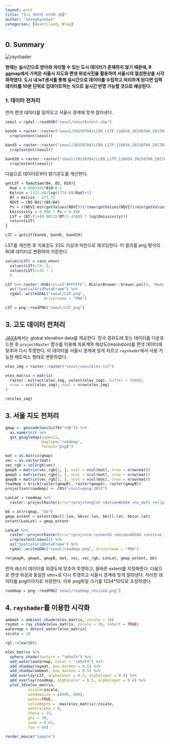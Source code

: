```yaml
---
layout: post
title: "도시 데이터 시각화 샘플"
author: "JeonghyunGan"
categories: [HeatIsland, Blog]
---
```


## 0. Summary

![rayshader](/assets/article_images/rayshader.gif)

**현재는 실시간으로 받아와 처리할 수 있는 도시 데이터가 존재하지 않기 때문에, R ggmap에서 가져온 서울시 지도와 랜샛 위성사진을 활용하여 서울시의 열섬현상을 시각화하였다. 도시 내 IoT센서를 통해 실시간으로 데이터를 수집하고 처리하게 된다면 입력 데이터를 10분 단위로 업데이트하는 식으로 실시간 반영 가능할 것으로 예상된다.**

### 1. 데이터 전처리

먼저 랜샛 데이터를 읽어오고 서울시 경계에 맞게 잘라낸다.

```r
seoul = rgdal::readOGR("seoul/seoulExtent.shp")

band4 = raster::raster("seoul/20150704/LC08_L1TP_116034_20150704_20170407_01_T1_B4.TIF") %>%
  crop(extent(seoul))

band5 = raster::raster("seoul/20150704/LC08_L1TP_116034_20150704_20170407_01_T1_B5.TIF") %>%
  crop(extent(seoul))

band10 = raster::raster("seoul/20150704/LC08_L1TP_116034_20150704_20170407_01_T1_B10.TIF") %>%
  crop(extent(seoul))
```

다음으로 데이터로부터 밝기온도를 계산한다.

```r
getLST = function(B4, B5, B10){
  Rad = 0.0003342*B10+0.1
  Kelvin = 1321.08/log((774.89/Rad)+1)
  BT = Kelvin - 273.15
  NDVI = (B5-B4)/(B5+B4)
  Pv = ((NDVI-min(getValues(NDVI)))/(max(getValues(NDVI))/min(getValues(NDVI))))^2
  Emissivity = 0.004 * Pv + 0.986
  LST = (BT/(1+(0.00115*BT/1.4388) * log(Emissivity)))
  return(LST)
}

LST = getLST(band4, band5, band10)
```

LST를 계산한 후 지표온도 33도 이상과 미만으로 재코딩한다. 이 결과를 png 형식의 RGB 데이터로 변환하여 저장한다.

```r
values(LST) = case_when(
  values(LST)<33~ 0,
  values(LST)>=33 ~ 1
  )

LST %>% raster::RGB(col=c("#FFFFFF", RColorBrewer::brewer.pal(9, 'Reds')[6])) %>%
  as("SpatialGridDataFrame") %>%
  rgdal::writeGDAL("seoul/LST.png",
                 drivername = "PNG")

LST = png::readPNG("seoul/LST.png")
```

## 3. 고도 데이터 전처리

[JAXA](https://www.eorc.jaxa.jp/ALOS/en/aw3d30/)에서는 global elevation data를 제공한다. 한국 경위도에 맞는 데이터를 다운로드한 후  ``projectRaster`` 함수를 이용해 좌표계와 해상도(resolution)를 랜샛 데이터에 맞추어 다시 투영한다. 이 데이터를 서울시 경계에 맞게 자르고 ``rayshader``에서 사용 가능한 매트릭스 형태로 변환하였다.

```r
elev_img = raster::raster("seoul/seoulElev.tif")

elev_matrix = matrix(
  raster::extract(elev_img, extent(elev_img), buffer = 1000),
  nrow = ncol(elev_img), ncol = nrow(elev_img)
)

rm(elev_img)
```

## 3. 서울 지도 전처리

```r
gmap <- geocode(enc2utf8("서울")) %>%
  as.numeric() %>%
  get_googlemap(zoom=11,
                maptype='roadmap',
                format="png8")

mat = as.matrix(gmap)
vec = as.vector(mat)
vec_rgb = col2rgb(vec)
gmapR = matrix(vec_rgb[1, ], ncol = ncol(mat), nrow = nrow(mat))
gmapG = matrix(vec_rgb[2, ], ncol = ncol(mat), nrow = nrow(mat))
gmapB = matrix(vec_rgb[3, ], ncol = ncol(mat), nrow = nrow(mat))
roadmap = brick(raster(gmapR), raster(gmapG), raster(gmapB))
projection(roadmap) <- CRS("+init=epsg:3857")

LonLat = roadmap %>%
  raster::projectRaster(crs="+proj=longlat +datum=WGS84 +no_defs +ellps=WGS84 +towgs84=0,0,0")

bb = attr(gmap, "bb")
gmap_extent = extent(bb$ll.lon, bb$ur.lon, bb$ll.lat, bb$ur.lat)
extent(LonLat) = gmap_extent

LonLat %>%
  raster::projectRaster(crs="+proj=utm +zone=52 +datum=WGS84 +units=m +no_defs +ellps=WGS84 +towgs84=0,0,0") %>%
  crop(extent(seoul)) %>%
  as("SpatialGridDataFrame") %>%
  rgdal::writeGDAL("seoul/roadmap.png", drivername = "PNG")

rm(gmapR, gmapG, gmapB, mat, vec, vec_rgb, LonLat, gmap_extent, bb)
```

먼저 래스터 데이터를 위경도에 맞추어 투영하고, 올바른 extent를 지정해준다. 다음으로 랜샛 위성과 동일한 utm+로 다시 투영하고 서울시 경계에 맞게 잘라낸다. 처리한 데이터를 png이미지로 저장한다. 이후 png파일 크기를 1234*1012로 조정하였다.

```r
roadmap = png::readPNG("seoul/roadmap_resized.png")
```

## 4. ``rayshader``를 이용한 시각화

```r
ambmat = ambient_shade(elev_matrix, zscale = 30)
raymat = ray_shade(elev_matrix, zscale = 30, lmbert = TRUE)
watermap = detect_water(elev_matrix)
zscale = 10

rgl::clear3d()

elev_matrix %>%
  sphere_shade(texture = "imhof4") %>%
  add_water(watermap, color = "imhof4") %>%
  add_shadow(raymat, max_darken = 0.5) %>%
  add_shadow(ambmat, max_darken = 0.5) %>%
  add_overlay(LST, alphacolor = 0.5, alphalayer = 0.9) %>%
  add_overlay(roadmap, alphacolor = 0.5, alphalayer = 0.4) %>%
  plot_3d(elev_matrix,
          zscale=zscale,
          windowsize = c(900, 600),
          water=TRUE,
          soliddepth = -max(elev_matrix)/zscale,
          wateralpha = 0,
          theta = 25,
          phi = 30,
          zoom = 0.65,
          fov = 60)

render_movie("sample")
```
